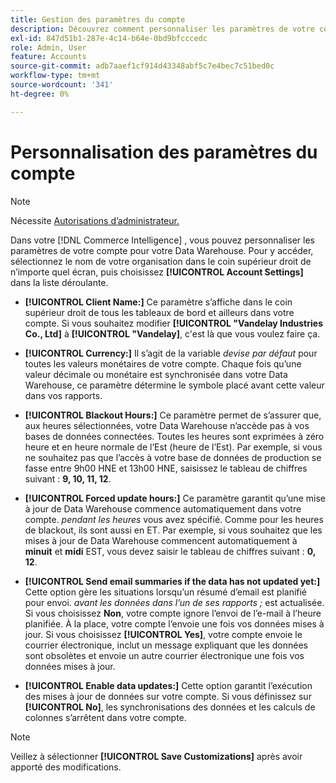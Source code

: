 ```yaml
---
title: Gestion des paramètres du compte
description: Découvrez comment personnaliser les paramètres de votre compte pour votre Data Warehouse.
exl-id: 847d51b1-287e-4c14-b64e-0bd9bfcccedc
role: Admin, User
feature: Accounts
source-git-commit: adb7aaef1cf914d43348abf5c7e4bec7c51bed0c
workflow-type: tm+mt
source-wordcount: '341'
ht-degree: 0%

---
```


# Personnalisation des paramètres du compte

>[!NOTE]
>
>Nécessite [Autorisations d’administrateur.](../../administrator/user-management/user-management.md)

Dans votre [!DNL Commerce Intelligence] , vous pouvez personnaliser les paramètres de votre compte pour votre Data Warehouse. Pour y accéder, sélectionnez le nom de votre organisation dans le coin supérieur droit de n’importe quel écran, puis choisissez **[!UICONTROL Account Settings]** dans la liste déroulante.

* **[!UICONTROL Client Name:]** Ce paramètre s’affiche dans le coin supérieur droit de tous les tableaux de bord et ailleurs dans votre compte. Si vous souhaitez modifier **[!UICONTROL "Vandelay Industries Co., Ltd]** à **[!UICONTROL "Vandelay]**, c&#39;est là que vous voulez faire ça.

* **[!UICONTROL Currency:]** Il s’agit de la variable *devise par défaut* pour toutes les valeurs monétaires de votre compte. Chaque fois qu’une valeur décimale ou monétaire est synchronisée dans votre Data Warehouse, ce paramètre détermine le symbole placé avant cette valeur dans vos rapports.

* **[!UICONTROL Blackout Hours:]** Ce paramètre permet de s’assurer que, aux heures sélectionnées, votre Data Warehouse n’accède pas à vos bases de données connectées. Toutes les heures sont exprimées à zéro heure et en heure normale de l’Est (heure de l’Est). Par exemple, si vous ne souhaitez pas que l’accès à votre base de données de production se fasse entre 9h00 HNE et 13h00 HNE, saisissez le tableau de chiffres suivant : **9, 10, 11, 12**.

* **[!UICONTROL Forced update hours:]** Ce paramètre garantit qu’une mise à jour de Data Warehouse commence automatiquement dans votre compte. *pendant les heures* vous avez spécifié. Comme pour les heures de blackout, ils sont aussi en ET. Par exemple, si vous souhaitez que les mises à jour de Data Warehouse commencent automatiquement à **minuit** et **midi** EST, vous devez saisir le tableau de chiffres suivant : **0, 12**.

* **[!UICONTROL Send email summaries if the data has not updated yet:]** Cette option gère les situations lorsqu’un résumé d’email est planifié pour envoi. *avant les données dans l’un de ses rapports ;* est actualisée. Si vous choisissez **Non**, votre compte ignore l’envoi de l’e-mail à l’heure planifiée. À la place, votre compte l’envoie une fois vos données mises à jour. Si vous choisissez **[!UICONTROL Yes]**, votre compte envoie le courrier électronique, inclut un message expliquant que les données sont obsolètes et envoie un autre courrier électronique une fois vos données mises à jour.

* **[!UICONTROL Enable data updates:]** Cette option garantit l’exécution des mises à jour de données sur votre compte. Si vous définissez sur **[!UICONTROL No]**, les synchronisations des données et les calculs de colonnes s’arrêtent dans votre compte.

>[!NOTE]
>
>Veillez à sélectionner **[!UICONTROL Save Customizations]** après avoir apporté des modifications.
